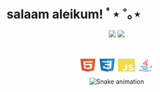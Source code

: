 # salaam aleikum!  ﾟ⋆ ˚｡⋆

<div align="center">
  <img height="150em" src="https://github-readme-stats.vercel.app/api/top-langs/?username=scognamiglioo&layout=compact&langs_count=7&theme=buefy"/>
  <img height="140em" src="https://i.pinimg.com/originals/14/28/de/1428de040909ecf3786c2b93c1a633be.gif">
    
    
</div>

  
  ##
  
<div> 
  <div  align="center"> 
  <div style="display: inline_block"><br>
  <img align="center" alt="HTML" height="30" width="40" src="https://raw.githubusercontent.com/devicons/devicon/master/icons/html5/html5-original.svg">
  <img align="center" alt="CSS" height="30" width="40" src="https://raw.githubusercontent.com/devicons/devicon/master/icons/css3/css3-original.svg">
    <img align="center" alt="Rafa-Js" height="30" width="40" src="https://raw.githubusercontent.com/devicons/devicon/master/icons/javascript/javascript-plain.svg">
  <img align="center" alt="java" height="30" width="40" src="https://raw.githubusercontent.com/devicons/devicon/master/icons/java/java-original.svg">
 
</div>
    
<div>
  
  ![Snake animation](https://github.com/scognamiglioo/scognamiglioo/blob/output/github-contribution-grid-snake.svg)
 
</div>



   
